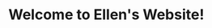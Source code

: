 <head>
  <title>Ellen Kidane</title>
</head>

<body>
  <h1>Welcome to Ellen's Website!</h1>
</body>
